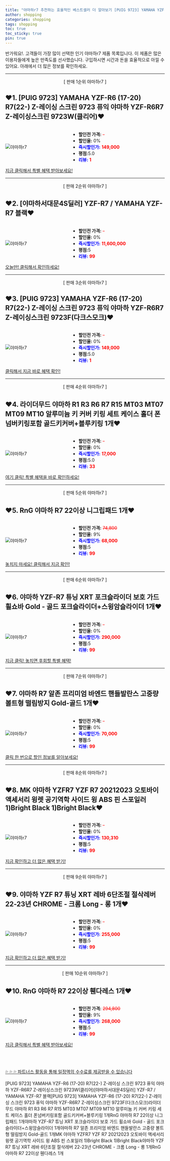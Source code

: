 ```yaml
---
title: "야마하r7 추천하는 효율적인 베스트셀러 더 알아보기 [PUIG 9723] YAMAHA YZF-R6 (17-20)"
author: shopping
categories: shopping
tags: shopping
toc: true
toc_sticky: true
pin: true
---
```

반가워요!. 고객들이 가장 많이 선택한 인기 야마하r7 제품 목록입니다. 이 제품은 많은 이용자들에게 높은 만족도를 선사했습니다. 구입하시면 시간과 돈을 효율적으로 아낄 수 있어요. 아래에서 더 많은 정보를 확인하세요.

---
<p class="toplist" style="margin: 0 auto; display: block; width: fit-content;">[ 판매 1순위 야마하r7 ]</p>

<h2><strong>❤️1. [PUIG 9723] YAMAHA YZF-R6 (17-20) R7(22-) Z-레이싱 스크린 9723 퓨익 야마하 YZF-R6R7 Z-레이싱스크린 9723W(클리어)❤️</strong></h2>

<div style="display: flex; align-items: center;">
    <div style="flex: 0.4;">
        <img src="https://thumbnail7.coupangcdn.com/thumbnails/remote/230x230ex/image/vendor_inventory/698e/cd5863c5734b77c9f86382013713d639e878a6435f9a58db6a0bf6c9f459.png" alt="야마하r7" style="max-width: 100%;">
    </div>
    <div style="flex: 0.6; margin-left: 10px;">
        <ul>
            <li><strong>할인전 가격:</strong> <del style="color: red;">-</del></li>
            <li><strong>할인율:</strong> 0%</li>
            <li><span style='color:blue'><strong>즉시할인가:</strong></span> <span style='color:red'><strong>149,000</strong></span></li>
            <li><strong>평점:</strong>5.0</li>
            <li><span style='color:blue'><strong>리뷰:</strong></span> <span style='color:red'><strong>1</strong></span></li>
        </ul>
    </div>
</div>
<div class="center">
    <a href="https://selin100587001.github.io?lptag=AF9450613&subid=githubio&pageKey=5912863558&traceid=V0-153&itemId=10456310219&vendorItemId=77738111757" class="myButton">
        지금 클릭해서 특별 혜택 받아보세요!
    </a>
</div>


---
<p class="toplist" style="margin: 0 auto; display: block; width: fit-content;">[ 판매 2순위 야마하r7 ]</p>

<h2><strong>❤️2. [야마하서대문4S딜러] YZF-R7 / YAMAHA YZF-R7 블랙❤️</strong></h2>

<div style="display: flex; align-items: center;">
    <div style="flex: 0.4;">
        <img src="https://thumbnail8.coupangcdn.com/thumbnails/remote/230x230ex/image/vendor_inventory/c538/01c991cf0cd456d7ef9a0f7bbb1cead5673c798a202a3b617fc824f53bb3.jpeg" alt="야마하r7" style="max-width: 100%;">
    </div>
    <div style="flex: 0.6; margin-left: 10px;">
        <ul>
            <li><strong>할인전 가격:</strong> <del style="color: red;">-</del></li>
            <li><strong>할인율:</strong> 0%</li>
            <li><span style='color:blue'><strong>즉시할인가:</strong></span> <span style='color:red'><strong>11,600,000</strong></span></li>
            <li><strong>평점:</strong>5</li>
            <li><span style='color:blue'><strong>리뷰:</strong></span> <span style='color:red'><strong>99</strong></span></li>
        </ul>
    </div>
</div>
<div class="center">
    <a href="https://selin100587001.github.io?lptag=AF9450613&subid=githubio&pageKey=7685230082&traceid=V0-153&itemId=20536305328&vendorItemId=87613038435" class="myButton">
        오늘만! 클릭해서 확인하세요!
    </a>
</div>


---
<p class="toplist" style="margin: 0 auto; display: block; width: fit-content;">[ 판매 3순위 야마하r7 ]</p>

<h2><strong>❤️3. [PUIG 9723] YAMAHA YZF-R6 (17-20) R7(22-) Z-레이싱 스크린 9723 퓨익 야마하 YZF-R6R7 Z-레이싱스크린 9723F(다크스모크)❤️</strong></h2>

<div style="display: flex; align-items: center;">
    <div style="flex: 0.4;">
        <img src="https://thumbnail7.coupangcdn.com/thumbnails/remote/230x230ex/image/vendor_inventory/698e/cd5863c5734b77c9f86382013713d639e878a6435f9a58db6a0bf6c9f459.png" alt="야마하r7" style="max-width: 100%;">
    </div>
    <div style="flex: 0.6; margin-left: 10px;">
        <ul>
            <li><strong>할인전 가격:</strong> <del style="color: red;">-</del></li>
            <li><strong>할인율:</strong> 0%</li>
            <li><span style='color:blue'><strong>즉시할인가:</strong></span> <span style='color:red'><strong>149,000</strong></span></li>
            <li><strong>평점:</strong>5.0</li>
            <li><span style='color:blue'><strong>리뷰:</strong></span> <span style='color:red'><strong>1</strong></span></li>
        </ul>
    </div>
</div>
<div class="center">
    <a href="https://selin100587001.github.io?lptag=AF9450613&subid=githubio&pageKey=5912863558&traceid=V0-153&itemId=10456310213&vendorItemId=77738111727" class="myButton">
        클릭해서 지금 바로 혜택 확인!
    </a>
</div>


---
<p class="toplist" style="margin: 0 auto; display: block; width: fit-content;">[ 판매 4순위 야마하r7 ]</p>

<h2><strong>❤️4. 라이더무드 야마하 R1 R3 R6 R7 R15 MT03 MT07 MT09 MT10 알루미늄 키 커버 키링 세트 케이스 홀더 폰넘버키링포함 골드키커버+블루키링 1개❤️</strong></h2>

<div style="display: flex; align-items: center;">
    <div style="flex: 0.4;">
        <img src="https://thumbnail7.coupangcdn.com/thumbnails/remote/230x230ex/image/vendor_inventory/552c/2b679aa858753d07682d5ae83f5585d80e10492ba068e2ac985f6e21c1b7.jpg" alt="야마하r7" style="max-width: 100%;">
    </div>
    <div style="flex: 0.6; margin-left: 10px;">
        <ul>
            <li><strong>할인전 가격:</strong> <del style="color: red;">-</del></li>
            <li><strong>할인율:</strong> 0%</li>
            <li><span style='color:blue'><strong>즉시할인가:</strong></span> <span style='color:red'><strong>17,000</strong></span></li>
            <li><strong>평점:</strong>5.0</li>
            <li><span style='color:blue'><strong>리뷰:</strong></span> <span style='color:red'><strong>33</strong></span></li>
        </ul>
    </div>
</div>
<div class="center">
    <a href="https://selin100587001.github.io?lptag=AF9450613&subid=githubio&pageKey=7291142105&traceid=V0-153&itemId=18635787941&vendorItemId=85771006154" class="myButton">
        여기 클릭! 특별 혜택을 바로 확인하세요!
    </a>
</div>


---
<p class="toplist" style="margin: 0 auto; display: block; width: fit-content;">[ 판매 5순위 야마하r7 ]</p>

<h2><strong>❤️5. RnG 야마하 R7 22이상 니그립패드 1개❤️</strong></h2>

<div style="display: flex; align-items: center;">
    <div style="flex: 0.4;">
        <img src="https://thumbnail10.coupangcdn.com/thumbnails/remote/230x230ex/image/vendor_inventory/082c/4059ee37daec2d62b2d00b0bef32c382f8756f90b9943a500b91a67d13fa.jpg" alt="야마하r7" style="max-width: 100%;">
    </div>
    <div style="flex: 0.6; margin-left: 10px;">
        <ul>
            <li><strong>할인전 가격:</strong> <del style="color: red;">74,800</del></li>
            <li><strong>할인율:</strong> 9%</li>
            <li><span style='color:blue'><strong>즉시할인가:</strong></span> <span style='color:red'><strong>68,000</strong></span></li>
            <li><strong>평점:</strong>5</li>
            <li><span style='color:blue'><strong>리뷰:</strong></span> <span style='color:red'><strong>99</strong></span></li>
        </ul>
    </div>
</div>
<div class="center">
    <a href="https://selin100587001.github.io?lptag=AF9450613&subid=githubio&pageKey=7828650315&traceid=V0-153&itemId=21285363426&vendorItemId=88345335152" class="myButton">
        놓치지 마세요! 클릭해서 지금 확인!
    </a>
</div>


---
<p class="toplist" style="margin: 0 auto; display: block; width: fit-content;">[ 판매 6순위 야마하r7 ]</p>

<h2><strong>❤️6. 야마하 YZF-R7 튜닝 XRT 포크슬라이더 보호 가드 휠쇼바 Gold - 골드 포크슬라이더+스윙암슬라이더 1개❤️</strong></h2>

<div style="display: flex; align-items: center;">
    <div style="flex: 0.4;">
        <img src="https://thumbnail8.coupangcdn.com/thumbnails/remote/230x230ex/image/vendor_inventory/ab3e/b08c10071f4dc75e259048f2c399778fa67623ae09433dcc57dad0bc04a2.jpg" alt="야마하r7" style="max-width: 100%;">
    </div>
    <div style="flex: 0.6; margin-left: 10px;">
        <ul>
            <li><strong>할인전 가격:</strong> <del style="color: red;">-</del></li>
            <li><strong>할인율:</strong> 0%</li>
            <li><span style='color:blue'><strong>즉시할인가:</strong></span> <span style='color:red'><strong>290,000</strong></span></li>
            <li><strong>평점:</strong>5</li>
            <li><span style='color:blue'><strong>리뷰:</strong></span> <span style='color:red'><strong>99</strong></span></li>
        </ul>
    </div>
</div>
<div class="center">
    <a href="https://selin100587001.github.io?lptag=AF9450613&subid=githubio&pageKey=6647896553&traceid=V0-153&itemId=15221296987&vendorItemId=82442226270" class="myButton">
        지금 클릭! 놓치면 후회할 특별 혜택!
    </a>
</div>


---
<p class="toplist" style="margin: 0 auto; display: block; width: fit-content;">[ 판매 7순위 야마하r7 ]</p>

<h2><strong>❤️7. 야마하 R7 알존 프리미엄 바엔드 핸들발란스 고중량 볼트형 떨림방지 Gold-골드 1개❤️</strong></h2>

<div style="display: flex; align-items: center;">
    <div style="flex: 0.4;">
        <img src="https://thumbnail10.coupangcdn.com/thumbnails/remote/230x230ex/image/vendor_inventory/ff10/a3feda6422bbeff8e4061716593bc74140aa76eed88271c8bb7c1197b004.jpg" alt="야마하r7" style="max-width: 100%;">
    </div>
    <div style="flex: 0.6; margin-left: 10px;">
        <ul>
            <li><strong>할인전 가격:</strong> <del style="color: red;">-</del></li>
            <li><strong>할인율:</strong> 0%</li>
            <li><span style='color:blue'><strong>즉시할인가:</strong></span> <span style='color:red'><strong>70,000</strong></span></li>
            <li><strong>평점:</strong>5</li>
            <li><span style='color:blue'><strong>리뷰:</strong></span> <span style='color:red'><strong>99</strong></span></li>
        </ul>
    </div>
</div>
<div class="center">
    <a href="https://selin100587001.github.io?lptag=AF9450613&subid=githubio&pageKey=7537730347&traceid=V0-153&itemId=19807286925&vendorItemId=86829424566" class="myButton">
        클릭 한 번으로 할인 정보를 알아보세요!
    </a>
</div>


---
<p class="toplist" style="margin: 0 auto; display: block; width: fit-content;">[ 판매 8순위 야마하r7 ]</p>

<h2><strong>❤️8. MK 야마하 YZFR7 YZF R7 20212023 오토바이 액세서리 윙렛 공기역학 사이드 윙 ABS 핀 스포일러 1)Bright Black 1)Bright Black❤️</strong></h2>

<div style="display: flex; align-items: center;">
    <div style="flex: 0.4;">
        <img src="https://thumbnail7.coupangcdn.com/thumbnails/remote/230x230ex/image/vendor_inventory/b4e0/28647a08b6d208845d85ab923889fa0a33dd979db6ed76a6d7f1c07ad068.jpg" alt="야마하r7" style="max-width: 100%;">
    </div>
    <div style="flex: 0.6; margin-left: 10px;">
        <ul>
            <li><strong>할인전 가격:</strong> <del style="color: red;">-</del></li>
            <li><strong>할인율:</strong> 0%</li>
            <li><span style='color:blue'><strong>즉시할인가:</strong></span> <span style='color:red'><strong>130,310</strong></span></li>
            <li><strong>평점:</strong>5</li>
            <li><span style='color:blue'><strong>리뷰:</strong></span> <span style='color:red'><strong>99</strong></span></li>
        </ul>
    </div>
</div>
<div class="center">
    <a href="https://selin100587001.github.io?lptag=AF9450613&subid=githubio&pageKey=7893871993&traceid=V0-153&itemId=21617718354&vendorItemId=88978024818" class="myButton">
        지금 확인하고 더 많은 혜택 받기!
    </a>
</div>


---
<p class="toplist" style="margin: 0 auto; display: block; width: fit-content;">[ 판매 9순위 야마하r7 ]</p>

<h2><strong>❤️9. 야마하 YZF R7 튜닝 XRT 레바 6단조절 절삭레버 22-23년 CHROME - 크롬 Long - 롱 1개❤️</strong></h2>

<div style="display: flex; align-items: center;">
    <div style="flex: 0.4;">
        <img src="https://thumbnail6.coupangcdn.com/thumbnails/remote/230x230ex/image/vendor_inventory/ce36/a6e9303dd82c253c09962c3a585522f6fccc635c1b8e5a0158a6727e9759.jpg" alt="야마하r7" style="max-width: 100%;">
    </div>
    <div style="flex: 0.6; margin-left: 10px;">
        <ul>
            <li><strong>할인전 가격:</strong> <del style="color: red;">-</del></li>
            <li><strong>할인율:</strong> 0%</li>
            <li><span style='color:blue'><strong>즉시할인가:</strong></span> <span style='color:red'><strong>255,000</strong></span></li>
            <li><strong>평점:</strong>5</li>
            <li><span style='color:blue'><strong>리뷰:</strong></span> <span style='color:red'><strong>99</strong></span></li>
        </ul>
    </div>
</div>
<div class="center">
    <a href="https://selin100587001.github.io?lptag=AF9450613&subid=githubio&pageKey=6942855431&traceid=V0-153&itemId=16841641162&vendorItemId=84020859541" class="myButton">
        지금 확인하고 더 많은 혜택 받기!
    </a>
</div>


---
<p class="toplist" style="margin: 0 auto; display: block; width: fit-content;">[ 판매 10순위 야마하r7 ]</p>

<h2><strong>❤️10. RnG 야마하 R7 22이상 휀다레스 1개❤️</strong></h2>

<div style="display: flex; align-items: center;">
    <div style="flex: 0.4;">
        <img src="https://thumbnail9.coupangcdn.com/thumbnails/remote/230x230ex/image/vendor_inventory/199d/3d4aee75ab04ecadde47d6874f989c2ed580385696d67e25780e8f5bb1db.jpg" alt="야마하r7" style="max-width: 100%;">
    </div>
    <div style="flex: 0.6; margin-left: 10px;">
        <ul>
            <li><strong>할인전 가격:</strong> <del style="color: red;">294,800</del></li>
            <li><strong>할인율:</strong> 9%</li>
            <li><span style='color:blue'><strong>즉시할인가:</strong></span> <span style='color:red'><strong>268,000</strong></span></li>
            <li><strong>평점:</strong>5</li>
            <li><span style='color:blue'><strong>리뷰:</strong></span> <span style='color:red'><strong>99</strong></span></li>
        </ul>
    </div>
</div>
<div class="center">
    <a href="https://selin100587001.github.io?lptag=AF9450613&subid=githubio&pageKey=7828650752&traceid=V0-153&itemId=21285368791&vendorItemId=88345337147" class="myButton">
        지금 클릭해서 특별 혜택 받아보세요!
    </a>
</div>

<br><br><br>[💦 💦 💦 파트너스 활동을 통해 일정액의 수수료를 제공받을 수 있습니다](https://link.coupang.com/a/bcpT2c)<br><br>[PUIG 9723] YAMAHA YZF-R6 (17-20) R7(22-) Z-레이싱 스크린 9723 퓨익 야마하 YZF-R6R7 Z-레이싱스크린 9723W(클리어)[야마하서대문4S딜러] YZF-R7 / YAMAHA YZF-R7 블랙[PUIG 9723] YAMAHA YZF-R6 (17-20) R7(22-) Z-레이싱 스크린 9723 퓨익 야마하 YZF-R6R7 Z-레이싱스크린 9723F(다크스모크)라이더무드 야마하 R1 R3 R6 R7 R15 MT03 MT07 MT09 MT10 알루미늄 키 커버 키링 세트 케이스 홀더 폰넘버키링포함 골드키커버+블루키링 1개RnG 야마하 R7 22이상 니그립패드 1개야마하 YZF-R7 튜닝 XRT 포크슬라이더 보호 가드 휠쇼바 Gold - 골드 포크슬라이더+스윙암슬라이더 1개야마하 R7 알존 프리미엄 바엔드 핸들발란스 고중량 볼트형 떨림방지 Gold-골드 1개MK 야마하 YZFR7 YZF R7 20212023 오토바이 액세서리 윙렛 공기역학 사이드 윙 ABS 핀 스포일러 1)Bright Black 1)Bright Black야마하 YZF R7 튜닝 XRT 레바 6단조절 절삭레버 22-23년 CHROME - 크롬 Long - 롱 1개RnG 야마하 R7 22이상 휀다레스 1개